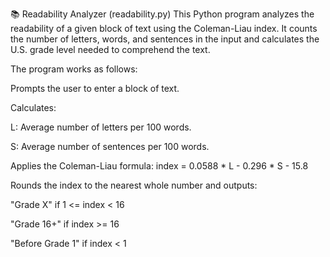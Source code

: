 📚 Readability Analyzer (readability.py)
This Python program analyzes the readability of a given block of text using the Coleman-Liau index. It counts the number of letters, words, and sentences in the input and calculates the U.S. grade level needed to comprehend the text.

The program works as follows:

Prompts the user to enter a block of text.

Calculates:

L: Average number of letters per 100 words.

S: Average number of sentences per 100 words.

Applies the Coleman-Liau formula:
index = 0.0588 * L - 0.296 * S - 15.8

Rounds the index to the nearest whole number and outputs:

"Grade X" if 1 <= index < 16

"Grade 16+" if index >= 16

"Before Grade 1" if index < 1
